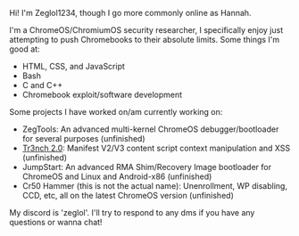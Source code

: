 Hi! I'm Zeglol1234, though I go more commonly online as Hannah.

I'm a ChromeOS/ChromiumOS security researcher, I specifically enjoy just attempting to push Chromebooks to their absolute limits.
Some things I'm good at:
- HTML, CSS, and JavaScript
- Bash
- C and C++
- Chromebook exploit/software development

Some projects I have worked on/am currently working on:
- ZegTools: An advanced multi-kernel ChromeOS debugger/bootloader for several purposes (unfinished)
- [Tr3nch 2.0](https://github.com/ZeglolTheThirtySixth/Tr3nch-2.0): Manifest V2/V3 content script context manipulation and XSS (unfinished)
- JumpStart: An advanced RMA Shim/Recovery Image bootloader for ChromeOS and Linux and Android-x86 (unfinished)
- Cr50 Hammer (this is not the actual name): Unenrollment, WP disabling, CCD, etc, all on the latest ChromeOS version (unfinished)

My discord is 'zeglol'. I'll try to respond to any dms if you have any questions or wanna chat!
